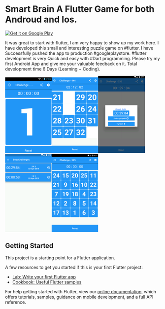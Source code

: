 # Smart Brain A Flutter Game for both Androud and Ios.

<a href="https://play.google.com/store/apps/details?id=com.gvnreddy.timmergame&amp;pcampaignid=MKT-Other-global-all-co-prtnr-py-PartBadge-Mar2515-1"><img src="https://play.google.com/intl/en_us/badges/images/generic/en_badge_web_generic.png" alt="Get it on Google Play" scale="0"></a>

It was great to start with flutter, I am very happy to show up my work here. I have developed this small and interesting puzzle game on #flutter. I have Successfully pushed the app to production #googleplaystore. #flutter development is very Quick and easy with #Dart programming. Please try my first Android App and give me your valuable feedback on it. Total development time 6 Days (Learning + Coding).

<img src="https://github.com/Narayanareddy96/Smart-brain-Game-in-Flutter/blob/master/assets/Screen%20Shot%202019-04-02%20at%208.35.57%20PM.png" width="30%"><img src="https://github.com/Narayanareddy96/Smart-brain-Game-in-Flutter/blob/master/assets/Screen%20Shot%202019-04-02%20at%208.45.49%20PM.png" width="30%"><img src="https://github.com/Narayanareddy96/Smart-brain-Game-in-Flutter/blob/master/assets/Screen%20Shot%202019-04-02%20at%208.47.47%20PM.png" width="30%"><img src="https://github.com/Narayanareddy96/Smart-brain-Game-in-Flutter/blob/master/assets/Screen%20Shot%202019-04-02%20at%208.48.27%20PM.png" width="30%"><img src="https://github.com/Narayanareddy96/Smart-brain-Game-in-Flutter/blob/master/assets/Screen%20Shot%202019-04-02%20at%208.42.25%20PM.png" width="30%">



## Getting Started

This project is a starting point for a Flutter application.

A few resources to get you started if this is your first Flutter project:

- [Lab: Write your first Flutter app](https://flutter.io/docs/get-started/codelab)
- [Cookbook: Useful Flutter samples](https://flutter.io/docs/cookbook)

For help getting started with Flutter, view our 
[online documentation](https://flutter.io/docs), which offers tutorials, 
samples, guidance on mobile development, and a full API reference.

